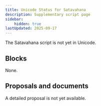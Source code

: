 ```yaml
---
title: Unicode Status for Satavahana
description: Supplementary script page
sidebar:
    hidden: true
lastUpdated: 2025-09-17
---
```


The Satavahana script is not yet in Unicode.

## Blocks

None.

## Proposals and documents

A detailed proposal is not yet available.
